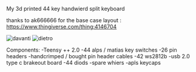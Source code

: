 My 3d printed 44 key handwierd split keyboard

thanks to ak666666 for the base case layout : https://www.thingiverse.com/thing:4146704

![davanti](https://user-images.githubusercontent.com/41386727/131264890-a21c6e74-514f-4300-8794-35bc7909725d.jpg)
![dietro](https://user-images.githubusercontent.com/41386727/131264892-a60214f6-73b3-4541-9974-d473617ca0fb.jpg)

Components:
    -Teensy ++ 2.0
    -44 alps / matias key switches
    -26 pin headers
    -handcrimped / bought pin header cables
    -42 ws2812b
    -usb 2.0 type c brakeout board
    -44 diods
    -spare whiers
    -apls keycaps
